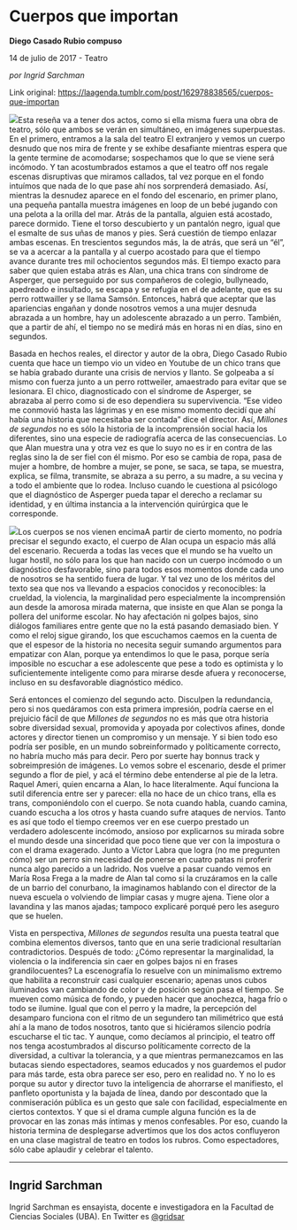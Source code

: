 # Cuerpos que importan

**Diego Casado Rubio compuso**

14 de julio de 2017 - Teatro

_por Ingrid Sarchman_

Link original: https://laagenda.tumblr.com/post/162978838565/cuerpos-que-importan

![](https://64.media.tumblr.com/e31d649d218a1a360d2e87f45614474b/tumblr_inline_pk0oucLE2Y1t6q87u_500.jpg)Esta reseña va a tener dos actos, como si ella misma fuera una obra de teatro, sólo que ambos se verán en simultáneo, en imágenes superpuestas. En el primero, entramos a la sala del teatro El extranjero y vemos un cuerpo desnudo que nos mira de frente y se exhibe desafiante mientras espera que la gente termine de acomodarse; sospechamos que lo que se viene será incómodo. Y tan acostumbrados estamos a que el teatro off nos regale escenas disruptivas que miramos callados, tal vez porque en el fondo intuímos que nada de lo que pase ahí nos sorprenderá demasiado. Así, mientras la desnudez aparece en el fondo del escenario, en primer plano, una pequeña pantalla muestra imágenes en loop de un bebé jugando con una pelota a la orilla del mar. Atrás de la pantalla, alguien está acostado, parece dormido. Tiene el torso descubierto y un pantalón negro, igual que el esmalte de sus uñas de manos y pies. Será cuestión de tiempo enlazar ambas escenas. En trescientos segundos más, la de atrás, que será un “él”, se va a acercar a la pantalla y al cuerpo acostado para que el tiempo avance durante tres mil ochocientos segundos más. El tiempo exacto para saber que quien estaba atrás es Alan, una chica trans con síndrome de Asperger, que perseguido por sus compañeros de colegio, bullyneado, apedreado e insultado, se escapa y se refugia en el de adelante, que es su perro rottwailler y se llama Samsón. Entonces, habrá que aceptar que las apariencias engañan y donde nosotros vemos a una mujer desnuda abrazada a un hombre, hay un adolescente abrazado a un perro. También, que a partir de ahí, el tiempo no se medirá más en horas ni en días, sino en segundos.


Basada en hechos reales, el director y autor de la obra, Diego Casado Rubio cuenta que hace un tiempo vio un video en Youtube de un chico trans que se había grabado durante una crisis de nervios y llanto. Se golpeaba a sí mismo con fuerza junto a un perro rottweiler, amaestrado para evitar que se lesionara. El chico, diagnosticado con el síndrome de Asperger, se abrazaba al perro como si de eso dependiera su supervivencia. “Ese video me conmovió hasta las lágrimas y en ese mismo momento decidí que ahí había una historia que necesitaba ser contada” dice el director. Así, *Millones de segundos* no es sólo la historia de la incomprensión social hacia los diferentes, sino una especie de radiografía acerca de las consecuencias. Lo que Alan muestra una y otra vez es que lo suyo no es ir en contra de las reglas sino la de ser fiel con él mismo. Por eso se cambia de ropa, pasa de mujer a hombre, de hombre a mujer, se pone, se saca, se tapa, se muestra, explica, se filma, transmite, se abraza a su perro, a su madre, a su vecina y a todo el ambiente que lo rodea. Incluso cuando le cuestiona al psicólogo que el diagnóstico de Asperger pueda tapar el derecho a reclamar su identidad, y en última instancia a la intervención quirúrgica que le corresponde.


![](https://64.media.tumblr.com/e31d649d218a1a360d2e87f45614474b/tumblr_inline_pk0oucLE2Y1t6q87u_500.jpg)Los cuerpos se nos vienen encimaA partir de cierto momento, no podría precisar el segundo exacto, el cuerpo de Alan ocupa un espacio más allá del escenario. Recuerda a todas las veces que el mundo se ha vuelto un lugar hostil, no sólo para los que han nacido con un cuerpo incómodo o un diagnóstico desfavorable, sino para todos esos momentos donde cada uno de nosotros se ha sentido fuera de lugar. Y tal vez uno de los méritos del texto sea que nos va llevando a espacios conocidos y reconocibles: la crueldad, la violencia, la marginalidad pero especialmente la incomprensión aun desde la amorosa mirada materna, que insiste en que Alan se ponga la pollera del uniforme escolar. No hay afectación ni golpes bajos, sino diálogos familiares entre gente que no la está pasando demasiado bien. Y como el reloj sigue girando, los que escuchamos caemos en la cuenta de que el espesor de la historia no necesita seguir sumando argumentos para empatizar con Alan, porque ya entendimos lo que le pasa, porque sería imposible no escuchar a ese adolescente que pese a todo es optimista y lo suficientemente inteligente como para mirarse desde afuera y reconocerse, incluso en su desfavorable diagnóstico médico. 


Será entonces el comienzo del segundo acto. Disculpen la redundancia, pero si nos quedáramos con esta primera impresión, podría caerse en el prejuicio fácil de que *Millones de segundos* no es más que otra historia sobre diversidad sexual, promovida y apoyada por colectivos afines, donde actores y director tienen un compromiso y un mensaje. Y si bien todo eso podría ser posible, en un mundo sobreinformado y políticamente correcto, no habría mucho más para decir. Pero por suerte hay bonnus track y sobreimpresión de imágenes. Lo vemos sobre el escenario, desde el primer segundo a flor de piel, y acá el término debe entenderse al pie de la letra. Raquel Ameri, quien encarna a Alan, lo hace literalmente. Aquí funciona la sutil diferencia entre ser y parecer: ella no hace de un chico trans, ella es trans, componiéndolo con el cuerpo. Se nota cuando habla, cuando camina, cuando escucha a los otros y hasta cuando sufre ataques de nervios. Tanto es así que todo el tiempo creemos ver en ese cuerpo prestado un verdadero adolescente incómodo, ansioso por explicarnos su mirada sobre el mundo desde una sinceridad que poco tiene que ver con la impostura o con el drama exagerado. Junto a Víctor Labra que logra (no me pregunten cómo) ser un perro sin necesidad de ponerse en cuatro patas ni proferir nunca algo parecido a un ladrido. Nos vuelve a pasar cuando vemos en María Rosa Frega a la madre de Alan tal como si la cruzáramos en la calle de un barrio del conurbano, la imaginamos hablando con el director de la nueva escuela o volviendo de limpiar casas y mugre ajena. Tiene olor a lavandina y las manos ajadas; tampoco explicaré porqué pero les aseguro que se huelen.


Vista en perspectiva, *Millones de segundos* resulta una puesta teatral que combina elementos diversos, tanto que en una serie tradicional resultarían contradictorios. Después de todo: ¿Cómo representar la marginalidad, la violencia o la indiferencia sin caer en golpes bajos ni en frases grandilocuentes? La escenografía lo resuelve con un minimalismo extremo que habilita a reconstruir casi cualquier escenario; apenas unos cubos iluminados van cambiando de color y de posición según pasa el tiempo. Se mueven como música de fondo, y pueden hacer que anochezca, haga frío o todo se ilumine. Igual que con el perro y la madre, la percepción del desamparo funciona con el ritmo de un segundero tan milimétrico que está ahí a la mano de todos nosotros, tanto que si hiciéramos silencio podría escucharse el tic tac. Y aunque, como decíamos al principio, el teatro off nos tenga acostumbrados al discurso políticamente correcto de la diversidad, a cultivar la tolerancia, y a que mientras permanezcamos en las butacas siendo espectadores, seamos educados y nos guardemos el pudor para más tarde, esta obra parece ser eso, pero en realidad no. Y no lo es porque su autor y director tuvo la inteligencia de ahorrarse el manifiesto, el panfleto oportunista y la bajada de línea, dando por descontado que la conmiseración pública es un gesto que sale con facilidad, especialmente en ciertos contextos. Y que si el drama cumple alguna función es la de provocar en las zonas más íntimas y menos confesables. Por eso, cuando la historia termina de desplegarse advertimos que los dos actos confluyeron en una clase magistral de teatro en todos los rubros. Como espectadores, sólo cabe aplaudir y celebrar el talento. 




---

Ingrid Sarchman
---------------

Ingrid Sarchman es ensayista, docente e investigadora en la Facultad de Ciencias Sociales (UBA). En Twitter es [@gridsar](https://twitter.com/gridsar) 

